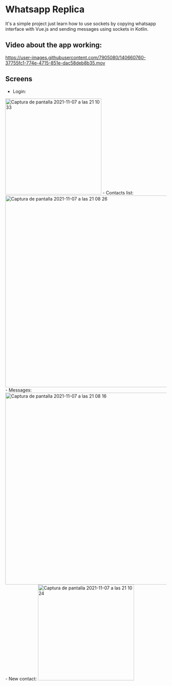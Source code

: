 # Whatsapp Replica

It's a simple project just learn how to use sockets by copying whatsapp interface with Vue.js and sending messages using sockets in Kotlin.

## Video about the app working:
https://user-images.githubusercontent.com/7905080/140660760-37755fc1-774e-4715-851e-dac58deb8b35.mov

## Screens
- Login:
<img width="300" alt="Captura de pantalla 2021-11-07 a las 21 10 33" src="https://user-images.githubusercontent.com/7905080/140660796-a2811b20-768c-4608-9973-7a131720683d.png">
- Contacts list:
<img width="600" alt="Captura de pantalla 2021-11-07 a las 21 08 26" src="https://user-images.githubusercontent.com/7905080/140660799-329606e0-299d-4f64-84fa-6cc24ee802f7.png">
- Messages:
<img width="600" alt="Captura de pantalla 2021-11-07 a las 21 08 16" src="https://user-images.githubusercontent.com/7905080/140660804-7951f205-edf3-4d2a-b544-dee0262d391f.png">
- New contact:
<img width="300" alt="Captura de pantalla 2021-11-07 a las 21 10 24" src="https://user-images.githubusercontent.com/7905080/140660811-0ba27ac7-ed77-42fc-aeef-d32e81e8f8dd.png">
